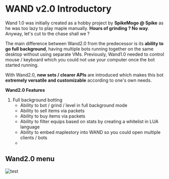 # WAND v2.0 Introductory  

Wand 1.0 was initially created as a hobby project by **SpikeMogo @ Spike** as he was too lazy to play maple manually. **Hours of grinding ? No way**. Anyway, let's cut to the chase shall we ?

The main difference between Wand2.0 from the predecessor is its **ability to go full background**, having multiple bots running together on the same desktop without using separate VMs. Previously, Wand1.0 needed to control mouse / keyboard which you could not use your computer once the bot started running.

With Wand2.0, **new sets / clearer APIs** are introduced which makes this bot **extremely versatile and customizable** according to one's own needs.

**Wand2.0 Features**
1. Full background botting
    - Ability to bot / grind / level in full background mode
    - Ability to sell items via packets
    - Ability to buy items via packets
    - Ability to filter equips based on stats by creating a whitelist in LUA language
    - Ability to embed maplestory into WAND so you could open multiple clients / bots
    - 

## Wand2.0 menu
![test](https://raw.githubusercontent.com/SpikeMogo/New_WAND/main/docs/resource/WAND.PNG)
